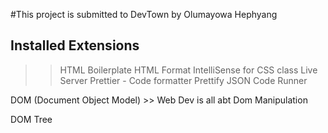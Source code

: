 #This project is submitted to DevTown by Olumayowa Hephyang
## Installed Extensions
>> HTML Boilerplate
>> HTML Format
>> IntelliSense for CSS class
>> Live Server
>> Prettier - Code formatter
>> Prettify JSON
>> Code Runner


DOM (Document Object Model)
    >> Web Dev is all abt Dom Manipulation


DOM Tree
                                <html>
                    <head>                      <body>            
        <style>    <meta>  <title>  <link>      <h5>     <script>



